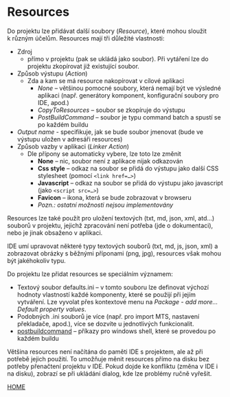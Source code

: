 # Resources

Do projektu lze přidávat další soubory (_Resource_), které mohou sloužit
k různým účelům. Resources mají tři důležité vlastnosti:

- Zdroj
  - přímo v projektu (pak se ukládá jako soubor). Při
    vytáření lze do projektu zkopírovat již existující soubor.
- Způsob výstupu (_Action_)
  - Zda a kam se má resource nakopírovat v cílové aplikaci
    - _None_ – většinou pomocné soubory, která nemají být ve
      výsledné aplikaci (např. generátory komponent, konfigurační
      soubory pro IDE, apod.)
    - _CopyToResources_ – soubor se zkopíruje do výstupu
    - _PostBuildCommand_ – soubor je typu command batch a spustí se po každém buildu
- _Output name_ -  specifikuje, jak se bude soubor jmenovat (bude ve výstupu uložen v adresáři resources)
- Způsob vazby v aplikaci (_Linker Action_)
  - Dle přípony se automaticky vybere, lze toto lze změnit
    - **None** – nic, soubor není z aplikace nijak odkazován
    - **Css style** – odkaz na soubor se přidá do výstupu jako další CSS stylesheet (pomocí `<link href=…>`)
    - **Javascript** – odkaz na soubor se přidá do výstupu jako javascript (jako `<script src=…>`)
    - **Favicon** – ikona, která se bude zobrazovat v browseru
    - *Pozn.: ostatní možnosti nejsou implementovány*

Resources lze také použít pro uložení textových (txt, md, json, xml,
atd…) souborů v projektu, jejichž zpracování není potřeba (jde o
dokumentaci), nebo je jinak obsaženo v aplikaci.

IDE umí upravovat některé typy textových souborů (txt, md, js, json,
xml) a zobrazovat obrázky s běžnými příponami (png, jpg), resources však
mohou být jakéhokoliv typu.

Do projektu lze přidat resources se speciálním významem:

- Textový soubor defaults.ini – v tomto souboru lze definovat výchozí
  hodnoty vlastností každé komponenty, které se použijí při jejím
  vytváření. Lze vyvolat přes kontextové menu na _Package - add more…
  Default property values_.
- Podobných .ini souborů je více (např. pro import MTS, nastavení překladače, apod.), více se dozvíte u jednotlivých funkcionalit.
- [postbuildcommand](/cs/resources/PostBuildCommand) – příkazy pro windows shell, které se provedou po
  každém buildu

Většina resources není načítána do paměti IDE s projektem, ale až při
potřebě jejich použití. To umožňuje měnit resources přímo na disku bez
potřeby přenačtení projektu v IDE. Pokud dojde ke konfliktu (změna v IDE
i na disku), zobrazí se při ukládání dialog, kde lze problémy ručně
vyřešit.

[HOME](/index.md)
